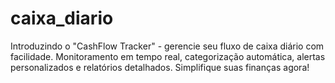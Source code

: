 # caixa_diario
Introduzindo o "CashFlow Tracker" - gerencie seu fluxo de caixa diário com facilidade. Monitoramento em tempo real, categorização automática, alertas personalizados e relatórios detalhados. Simplifique suas finanças agora!
